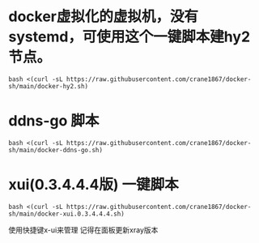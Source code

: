 # docker虚拟化的虚拟机，没有systemd，可使用这个一键脚本建hy2节点。
```
bash <(curl -sL https://raw.githubusercontent.com/crane1867/docker-sh/main/docker-hy2.sh)
```
# ddns-go 脚本
```
bash <(curl -sL https://raw.githubusercontent.com/crane1867/docker-sh/main/docker-ddns-go.sh)
```
# xui(0.3.4.4.4版) 一键脚本
```
bash <(curl -sL https://raw.githubusercontent.com/crane1867/docker-sh/main/docker-xui.0.3.4.4.4.sh)
```
使用快捷键x-ui来管理
记得在面板更新xray版本
